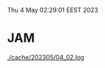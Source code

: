 Thu  4 May 02:29:01 EEST 2023
# JAM
<a href='./cache/202305/04_02.log'>./cache/202305/04_02.log</a>
